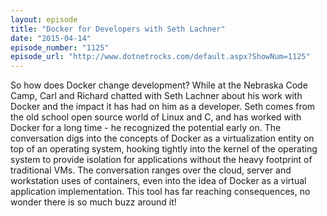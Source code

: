 ```yaml
---
layout: episode
title: "Docker for Developers with Seth Lachner"
date: "2015-04-14"
episode_number: "1125"
episode_url: "http://www.dotnetrocks.com/default.aspx?ShowNum=1125"
---
```


So how does Docker change development? While at the Nebraska Code Camp, Carl and Richard chatted with Seth Lachner about his work with Docker and the impact it has had on him as a developer. Seth comes from the old school open source world of Linux and C, and has worked with Docker for a long time - he recognized the potential early on. The conversation digs into the concepts of Docker as a virtualization entity on top of an operating system, hooking tightly into the kernel of the operating system to provide isolation for applications without the heavy footprint of traditional VMs. The conversation ranges over the cloud, server and workstation uses of containers, even into the idea of Docker as a virtual application implementation. This tool has far reaching consequences, no wonder there is so much buzz around it!

